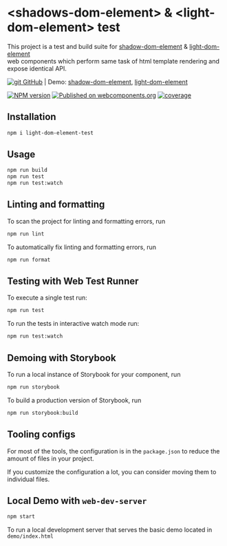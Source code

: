 # \<shadows-dom-element> & \<light-dom-element> test 
This project is a test and build suite for 
[shadow-dom-element][shadow-url] & [light-dom-element][light-url]  
web components which perform same task of html template rendering and expose identical API.

[![git][github-ico] GitHub][github-url]
| Demo: [shadow-dom-element][shadow-demo], [light-dom-element][light-demo] 

[![NPM version][npm-image]][npm-url]
[![Published on webcomponents.org](https://img.shields.io/badge/webcomponents.org-published-blue.svg)](https://www.webcomponents.org/element/shadow-dom-element)
[![coverage][coverage-image]][coverage-url]

## Installation

```bash
npm i light-dom-element-test
```

## Usage

```bash
npm run build
npm run test
npm run test:watch
```

## Linting and formatting

To scan the project for linting and formatting errors, run

```bash
npm run lint
```

To automatically fix linting and formatting errors, run

```bash
npm run format
```

## Testing with Web Test Runner

To execute a single test run:

```bash
npm run test
```

To run the tests in interactive watch mode run:

```bash
npm run test:watch
```

## Demoing with Storybook

To run a local instance of Storybook for your component, run

```bash
npm run storybook
```

To build a production version of Storybook, run

```bash
npm run storybook:build
```


## Tooling configs

For most of the tools, the configuration is in the `package.json` to reduce the amount of files in your project.

If you customize the configuration a lot, you can consider moving them to individual files.

## Local Demo with `web-dev-server`

```bash
npm start
```

To run a local development server that serves the basic demo located in `demo/index.html`

[github-ico]:     https://cdnjs.cloudflare.com/ajax/libs/octicons/8.5.0/svg/mark-github.svg
[github-url]:     https://github.com/sashafirsov/light-dom-element-test
[shadow-url]:     https://github.com/sashafirsov/shadow-dom-element
[light-url]:      https://github.com/sashafirsov/light-dom-element
[shadow-demo]:    https://unpkg.com/light-dom-element-test@0.0.5/demo/shadow-dom/index.html
[light-demo]:     https://unpkg.com/light-dom-element-test@0.0.5/demo/light-dom/index.html

[npm-image]:      https://img.shields.io/npm/v/light-dom-element-test.svg
[npm-url]:        https://npmjs.org/package/light-dom-element-test
[coverage-image]: https://unpkg.com/light-dom-element-test@0.0.5/coverage/coverage.svg
[coverage-url]:   https://unpkg.com/light-dom-element-test@0.0.5/coverage/lcov-report/index.html
